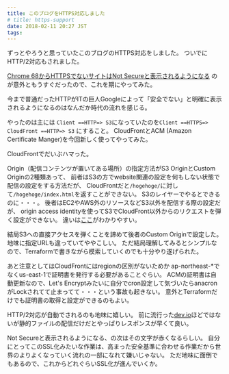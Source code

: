 ```yaml
---
title: このブログをHTTPS対応しました
# title: https-support
date: 2018-02-11 20:27 JST
tags:
---
```


ずっとやろうと思っていたこのブログのHTTPS対応をしました。
ついでにHTTP/2対応もされました。

[Chrome 68からHTTPSでないサイトはNot Secureと表示されるようになる](https://japan.cnet.com/article/35114501/)
のが意外ともうすぐだったので、これを期にやってみた。

今まで普通だったHTTPがITの巨人Googleによって「安全でない」と明確に表示されるようになるのはなんだか時代の流れを感じる。

やったのは主には
`Client ==HTTP=> S3`になっていたのを`Client ==HTTPS=> CloudFront ==HTTP=> S3`
にすること。
CloudFrontとACM (Amazon Certificate Manger)を今回新しく使ってやってみた。

CloudFrontでだいぶハマった。

Origin（配信コンテンツが置いてある場所）の指定方法がS3 OriginとCustom Originの2種類あって、
前者はS3の方でwebsite関連の設定を何もしない状態で配信の設定をする方法だが、
CloudFrontだと`/hogehoge/`に対して`/hogehoge/index.html`を返すことができない。
S3のレイヤーでやるとできるのに・・・。
後者はEC2やAWS外のリソースなどS3以外を配信する際の設定だが、
origin access identityを使ってS3でCloudFront以外からのリクエストを弾く設定ができない。
違いは[ここ](https://dev.classmethod.jp/cloud/aws/difference-between-cf-origin/)がわかりやすい。

結局S3への直接アクセスを弾くことを諦めて後者のCustom Originで設定した。
地味に指定URLも違っていてややこしい。
ただ結局理解してみるとシンプルなので、Terraformで書きながら模索していくのでも十分やり遂げられた。

あと注意としてはCloudFrontにはregionの区別がないためか
ap-northeast-\*でなくus-east-1で証明書を発行する必要があることぐらい。
ACMの証明書は自動更新なので、Let's Encryptみたいに自分でcron設定して気づいたらanacronがLockされてて止まってて・・・という事故も起きない。
意外とTerraformだけでも証明書の取得と設定ができるのもよい。

HTTP/2対応が自動でされるのも地味に嬉しい。
前に流行った[dev.io](dev.io)ほどではないが静的ファイルの配信だけだとやっぱりレスポンスが早くて良い。

Not Secureと表示されるようになる、の次はその文字が赤くなるらしい。
自分にとってこのSSL化みたいな作業は、高まった安全基準に合わせる作業だから世界のよりよくなっていく流れの一部になれて嫌いじゃない。
ただ地味に面倒でもあるので、これからどれぐらいSSL化が進んでいくか。
